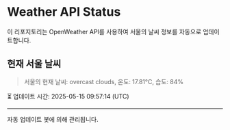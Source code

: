 
# Weather API Status

이 리포지토리는 OpenWeather API를 사용하여 서울의 날씨 정보를 자동으로 업데이트합니다.

## 현재 서울 날씨
> 서울의 현재 날씨: overcast clouds, 온도: 17.81°C, 습도: 84%

⏳ 업데이트 시간: 2025-05-15 09:57:14 (UTC)

---
자동 업데이트 봇에 의해 관리됩니다.
